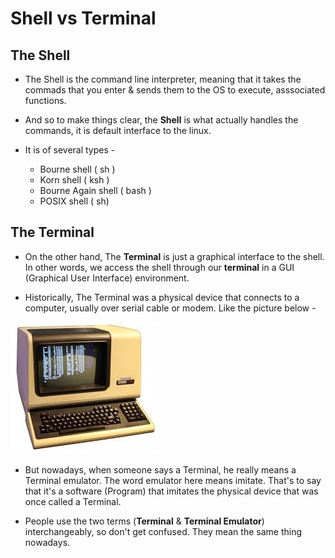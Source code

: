 # Shell vs Terminal

## The Shell

* The Shell is the command line interpreter, meaning that it takes the commads that you enter & sends them to the OS to execute, asssociated functions.

* And so to make things clear, the **Shell** is what actually handles the commands, it is default interface to the linux.

* It is of several types -
	* Bourne shell ( sh )
	* Korn shell ( ksh )
	* Bourne Again shell ( bash )
	* POSIX shell ( sh)

## The Terminal

* On the other hand, The **Terminal** is just a graphical interface to the shell. In other words, we access the shell through our **terminal** in a GUI (Graphical User Interface) environment.

* Historically, The Terminal was a physical device that connects to a computer, usually over serial cable or modem. Like the picture below -
<img src="./terminal.jpeg" title="Physical Terminator" alt="terminal img">

* But nowadays, when someone says a Terminal, he really means a Terminal emulator. The word emulator here means imitate. That's to say that it's a software (Program) that imitates the physical device that was once called a Terminal.

* People use the two terms (**Terminal** & **Terminal Emulator**) interchangeably, so don't get confused. They mean the same thing nowadays.


